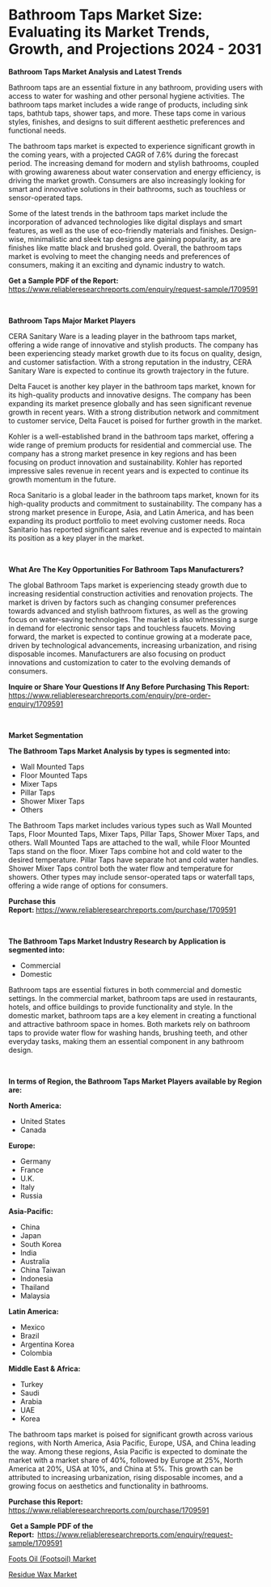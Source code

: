 <p><h1>Bathroom Taps Market Size: Evaluating its Market Trends, Growth, and Projections 2024 - 2031</h1></p><p><strong>Bathroom Taps Market Analysis and Latest Trends</strong></p>
<p><p>Bathroom taps are an essential fixture in any bathroom, providing users with access to water for washing and other personal hygiene activities. The bathroom taps market includes a wide range of products, including sink taps, bathtub taps, shower taps, and more. These taps come in various styles, finishes, and designs to suit different aesthetic preferences and functional needs.</p><p>The bathroom taps market is expected to experience significant growth in the coming years, with a projected CAGR of 7.6% during the forecast period. The increasing demand for modern and stylish bathrooms, coupled with growing awareness about water conservation and energy efficiency, is driving the market growth. Consumers are also increasingly looking for smart and innovative solutions in their bathrooms, such as touchless or sensor-operated taps.</p><p>Some of the latest trends in the bathroom taps market include the incorporation of advanced technologies like digital displays and smart features, as well as the use of eco-friendly materials and finishes. Design-wise, minimalistic and sleek tap designs are gaining popularity, as are finishes like matte black and brushed gold. Overall, the bathroom taps market is evolving to meet the changing needs and preferences of consumers, making it an exciting and dynamic industry to watch.</p></p>
<p><strong>Get a Sample PDF of the Report:&nbsp;</strong> <a href="https://www.reliableresearchreports.com/enquiry/request-sample/1709591">https://www.reliableresearchreports.com/enquiry/request-sample/1709591</a></p>
<p>&nbsp;</p>
<p><strong>Bathroom Taps Major Market Players</strong></p>
<p><p>CERA Sanitary Ware is a leading player in the bathroom taps market, offering a wide range of innovative and stylish products. The company has been experiencing steady market growth due to its focus on quality, design, and customer satisfaction. With a strong reputation in the industry, CERA Sanitary Ware is expected to continue its growth trajectory in the future.</p><p>Delta Faucet is another key player in the bathroom taps market, known for its high-quality products and innovative designs. The company has been expanding its market presence globally and has seen significant revenue growth in recent years. With a strong distribution network and commitment to customer service, Delta Faucet is poised for further growth in the market.</p><p>Kohler is a well-established brand in the bathroom taps market, offering a wide range of premium products for residential and commercial use. The company has a strong market presence in key regions and has been focusing on product innovation and sustainability. Kohler has reported impressive sales revenue in recent years and is expected to continue its growth momentum in the future.</p><p>Roca Sanitario is a global leader in the bathroom taps market, known for its high-quality products and commitment to sustainability. The company has a strong market presence in Europe, Asia, and Latin America, and has been expanding its product portfolio to meet evolving customer needs. Roca Sanitario has reported significant sales revenue and is expected to maintain its position as a key player in the market.</p></p>
<p>&nbsp;</p>
<p><strong>What Are The Key Opportunities For Bathroom Taps Manufacturers?</strong></p>
<p><p>The global Bathroom Taps market is experiencing steady growth due to increasing residential construction activities and renovation projects. The market is driven by factors such as changing consumer preferences towards advanced and stylish bathroom fixtures, as well as the growing focus on water-saving technologies. The market is also witnessing a surge in demand for electronic sensor taps and touchless faucets. Moving forward, the market is expected to continue growing at a moderate pace, driven by technological advancements, increasing urbanization, and rising disposable incomes. Manufacturers are also focusing on product innovations and customization to cater to the evolving demands of consumers.</p></p>
<p><strong>Inquire or Share Your Questions If Any Before Purchasing This Report:</strong> <a href="https://www.reliableresearchreports.com/enquiry/pre-order-enquiry/1709591">https://www.reliableresearchreports.com/enquiry/pre-order-enquiry/1709591</a></p>
<p>&nbsp;</p>
<p><strong>Market Segmentation</strong></p>
<p><strong>The Bathroom Taps Market Analysis by types is segmented into:</strong></p>
<p><ul><li>Wall Mounted Taps</li><li>Floor Mounted Taps</li><li>Mixer Taps</li><li>Pillar Taps</li><li>Shower Mixer Taps</li><li>Others</li></ul></p>
<p><p>The Bathroom Taps market includes various types such as Wall Mounted Taps, Floor Mounted Taps, Mixer Taps, Pillar Taps, Shower Mixer Taps, and others. Wall Mounted Taps are attached to the wall, while Floor Mounted Taps stand on the floor. Mixer Taps combine hot and cold water to the desired temperature. Pillar Taps have separate hot and cold water handles. Shower Mixer Taps control both the water flow and temperature for showers. Other types may include sensor-operated taps or waterfall taps, offering a wide range of options for consumers.</p></p>
<p><strong>Purchase this Report:&nbsp;</strong><a href="https://www.reliableresearchreports.com/purchase/1709591">https://www.reliableresearchreports.com/purchase/1709591</a></p>
<p>&nbsp;</p>
<p><strong>The Bathroom Taps Market Industry Research by Application is segmented into:</strong></p>
<p><ul><li>Commercial</li><li>Domestic</li></ul></p>
<p><p>Bathroom taps are essential fixtures in both commercial and domestic settings. In the commercial market, bathroom taps are used in restaurants, hotels, and office buildings to provide functionality and style. In the domestic market, bathroom taps are a key element in creating a functional and attractive bathroom space in homes. Both markets rely on bathroom taps to provide water flow for washing hands, brushing teeth, and other everyday tasks, making them an essential component in any bathroom design.</p></p>
<p>&nbsp;</p>
<p><strong>In terms of Region, the Bathroom Taps Market Players available by Region are:</strong></p>
<p>
    <p> <strong> North America: </strong>
        <ul>
            <li>United States</li>
            <li>Canada</li>
        </ul>
        </p> 
    <p> <strong> Europe: </strong>
        <ul>
            <li>Germany</li>
            <li>France</li>
            <li>U.K.</li>
            <li>Italy</li>
            <li>Russia</li>
        </ul>
        </p> 
    <p> <strong> Asia-Pacific: </strong>
        <ul>
            <li>China</li>
            <li>Japan</li>
            <li>South Korea</li>
            <li>India</li>
            <li>Australia</li>
            <li>China Taiwan</li>
            <li>Indonesia</li>
            <li>Thailand</li>
            <li>Malaysia</li>
        </ul>
        </p> 
    <p> <strong> Latin America: </strong>
        <ul>
            <li>Mexico</li>
            <li>Brazil</li>
            <li>Argentina Korea</li>
            <li>Colombia</li>
        </ul>
        </p> 
    <p> <strong> Middle East & Africa: </strong>
        <ul>
            <li>Turkey</li>
            <li>Saudi</li>
            <li>Arabia</li>
            <li>UAE</li>
            <li>Korea</li>
        </ul>
    </p>
    </p>
<p><p>The bathroom taps market is poised for significant growth across various regions, with North America, Asia Pacific, Europe, USA, and China leading the way. Among these regions, Asia Pacific is expected to dominate the market with a market share of 40%, followed by Europe at 25%, North America at 20%, USA at 10%, and China at 5%. This growth can be attributed to increasing urbanization, rising disposable incomes, and a growing focus on aesthetics and functionality in bathrooms.</p></p>
<p><strong>Purchase this Report: </strong><a href="https://www.reliableresearchreports.com/purchase/1709591">https://www.reliableresearchreports.com/purchase/1709591</a></p>
<p>&nbsp;<strong>Get a Sample PDF of the Report:&nbsp;&nbsp;</strong><a href="https://www.reliableresearchreports.com/enquiry/request-sample/1709591">https://www.reliableresearchreports.com/enquiry/request-sample/1709591</a></p>
<p><strong></strong></p>
<p><p><a href="https://github.com/jerrycopelandthomaswsqd8q/Market-Research-Report-List-1/blob/main/foots-oil-footsoil-market.md">Foots Oil (Footsoil) Market</a></p><p><a href="https://github.com/brenzgnarento/Market-Research-Report-List-1/blob/main/residue-wax-market.md">Residue Wax Market</a></p></p>